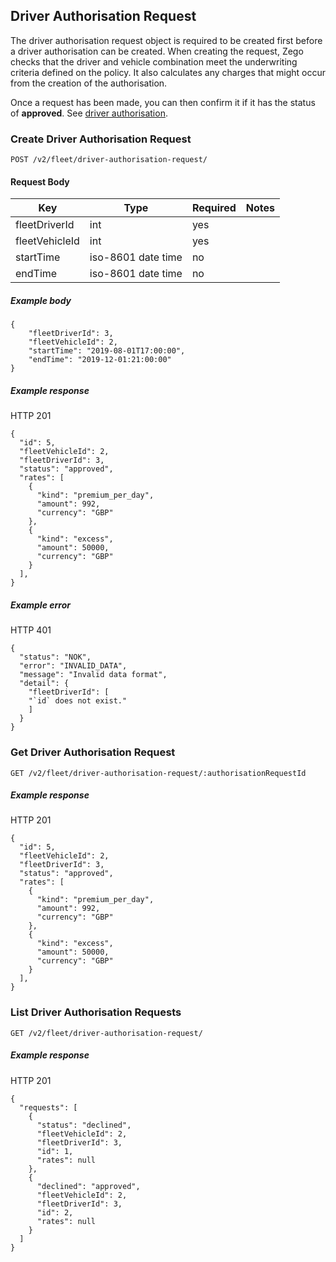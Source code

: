 ## Driver Authorisation Request

The driver authorisation request object is required to be created first before a driver authorisation can be created. When creating the request, Zego checks that the driver and vehicle combination meet the underwriting criteria defined on the policy. It also calculates any charges that might occur from the creation of the authorisation.

Once a request has been made, you can then confirm it if it has the status of **approved**. See [driver authorisation](./driver_authorisation_endpoint.md).

### Create Driver Authorisation Request

`POST /v2/fleet/driver-authorisation-request/`

#### Request Body

| Key | Type | Required | Notes |
| --- | --- | --- | --- |
| fleetDriverId | int | yes |  |
| fleetVehicleId | int | yes |  |
| startTime | iso-8601 date time | no |  |
| endTime | iso-8601 date time | no |  |



##### Example body

```
{
    "fleetDriverId": 3,
    "fleetVehicleId": 2,
    "startTime": "2019-08-01T17:00:00",
    "endTime": "2019-12-01:21:00:00"
}
```

##### Example response

HTTP 201

```
{
  "id": 5,
  "fleetVehicleId": 2,
  "fleetDriverId": 3,
  "status": "approved",
  "rates": [
    {
      "kind": "premium_per_day",
      "amount": 992,
      "currency": "GBP"
    },
    {
      "kind": "excess",
      "amount": 50000,
      "currency": "GBP"
    }
  ],
}
```

##### Example error

HTTP 401

```
{
  "status": "NOK",
  "error": "INVALID_DATA",
  "message": "Invalid data format",
  "detail": {
    "fleetDriverId": [
    "`id` does not exist."
    ]
  }
}
```

### Get Driver Authorisation Request

`GET /v2/fleet/driver-authorisation-request/:authorisationRequestId`

##### Example response

HTTP 201

```
{
  "id": 5,
  "fleetVehicleId": 2,
  "fleetDriverId": 3,
  "status": "approved",
  "rates": [
    {
      "kind": "premium_per_day",
      "amount": 992,
      "currency": "GBP"
    },
    {
      "kind": "excess",
      "amount": 50000,
      "currency": "GBP"
    }
  ],
}
```

### List Driver Authorisation Requests

`GET /v2/fleet/driver-authorisation-request/`

##### Example response

HTTP 201

```
{
  "requests": [
    {
      "status": "declined",
      "fleetVehicleId": 2,
      "fleetDriverId": 3,
      "id": 1,
      "rates": null
    },
    {
      "declined": "approved",
      "fleetVehicleId": 2,
      "fleetDriverId": 3,
      "id": 2,
      "rates": null
    }
  ]
}
```
